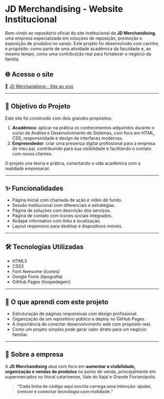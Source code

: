 # JD Merchandising - Website Institucional

Bem-vindo ao repositório oficial do site institucional da **JD Merchandising**, uma empresa especializada em soluções de reposição, promoção e exposição de produtos no varejo. Este projeto foi desenvolvido com carinho e propósito: como parte de uma atividade acadêmica da faculdade e, ao mesmo tempo, como uma contribuição real para fortalecer o negócio da família.

## 🌐 Acesse o site
🔗 [JD Merchandising - Site ao vivo](https://gabdeschamps.github.io/JDmerchandising/)

---

## 🎯 Objetivo do Projeto

Este site foi construído com dois grandes propósitos:

1. **Acadêmico**: aplicar na prática os conhecimentos adquiridos durante o curso de Análise e Desenvolvimento de Sistemas, com foco em HTML, CSS, responsividade e design de interfaces modernas.
2. **Empreendedor**: criar uma presença digital profissional para a empresa do meu pai, contribuindo para sua visibilidade e facilitando o contato com novos clientes.

O projeto une teoria e prática, conectando a vida acadêmica com a realidade empresarial.

---

## ✨ Funcionalidades

- Página inicial com chamada de ação e vídeo de fundo.
- Sessão institucional com diferenciais e estratégias.
- Página de soluções com descrição dos serviços.
- Página de contato com ícones sociais integrados.
- Rodapé informativo com links e localização.
- Layout responsivo para desktop e dispositivos móveis.

---

## 🛠️ Tecnologias Utilizadas

- HTML5
- CSS3
- Font Awesome (ícones)
- Google Fonts (tipografia)
- GitHub Pages (hospedagem)

---

## 🧠 O que aprendi com este projeto

- Estruturação de páginas responsivas com design profissional.
- Organização de um repositório público e deploy no GitHub Pages.
- A importância de conectar desenvolvimento web com propósito real.
- Como um projeto simples pode gerar valor direto para um negócio familiar.

---

## 💼 Sobre a empresa

A **JD Merchandising** atua com foco em **aumentar a visibilidade, organização e vendas de produtos** no ponto de venda, principalmente em supermercados no litoral catarinense, Vale do Itajaí e Grande Florianópolis.


> **“Cada linha de código aqui escrita carrega uma intenção: ajudar, crescer e conectar tecnologia com realidade.”**

